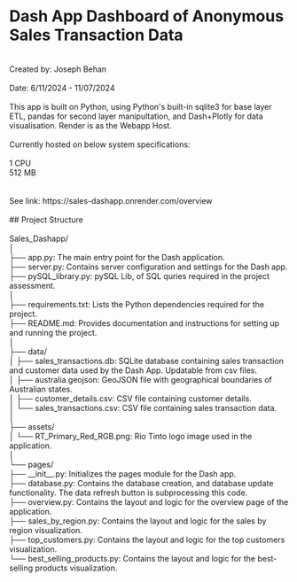 # Dash App Dashboard of Anonymous Sales Transaction Data
<br />
Created by: Joseph Behan<br />
<br />
Date: 6/11/2024 - 11/07/2024<br />
<br />
This app is built on Python, using Python's built-in sqlite3 for base layer ETL, pandas for second layer manipultation, and Dash+Plotly for data visualisation. Render is as the Webapp Host.<br />
<br />
Currently hosted on below system specifications: <br />
<br />
1 CPU <br />
512 MB <br />
<br />
<br />
See link:
https://sales-dashapp.onrender.com/overview
<br />
<br />
##  Project Structure <br />
<br />
Sales_Dashapp/ <br />
│<br />
├── app.py: The main entry point for the Dash application.<br />
├── server.py: Contains server configuration and settings for the Dash app.<br />
├── pySQL_library.py: pySQL Lib, of SQL quries required in the project assessment.<br />
│<br />
├── requirements.txt: Lists the Python dependencies required for the project.<br />
├── README.md: Provides documentation and instructions for setting up and running the project.<br />
│<br />
├── data/<br />
│   ├── sales_transactions.db: SQLite database containing sales transaction and customer data used by the Dash App. Updatable from csv files.<br />
│   ├── australia.geojson: GeoJSON file with geographical boundaries of Australian states.<br />
│   ├── customer_details.csv: CSV file containing customer details. <br />
│   └── sales_transactions.csv: CSV file containing sales transaction data.<br />
│<br />
├── assets/<br />
│   └── RT_Primary_Red_RGB.png: Rio Tinto logo image used in the application.<br />
│<br />
└── pages/<br />
    ├── __init__.py: Initializes the pages module for the Dash app.<br />
    ├── database.py: Contains the database creation, and database update functionality. The data refresh button is subprocessing this code.<br />
    ├── overview.py: Contains the layout and logic for the overview page of the application. <br />
    ├── sales_by_region.py: Contains the layout and logic for the sales by region visualization.<br />
    ├── top_customers.py: Contains the layout and logic for the top customers visualization.<br />
    └── best_selling_products.py: Contains the layout and logic for the best-selling products visualization.<br />


